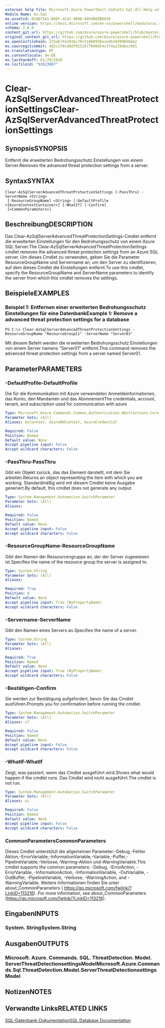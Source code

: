 ```yaml
---
external help file: Microsoft.Azure.PowerShell.Cmdlets.Sql.dll-Help.xml
Module Name: Az.Sql
ms.assetid: DCAB75A1-B4EF-4C41-9D6B-A954B6DB0028
online version: https://docs.microsoft.com/en-us/powershell/module/az.sql/Clear-AzSqlServerAdvancedThreatProtectionSettings
schema: 2.0.0
content_git_url: https://github.com/Azure/azure-powershell/blob/master/src/Sql/Sql/help/Clear-AzSqlServerAdvancedThreatProtectionSettings.md
original_content_git_url: https://github.com/Azure/azure-powershell/blob/master/src/Sql/Sql/help/Clear-AzSqlServerAdvancedThreatProtectionSettings.md
ms.openlocfilehash: 215ab742a91bc70c51860950acedb3449966bda2
ms.sourcegitcommit: 4d2c178cd6df9151877b08d54c1f4a228dbec9d1
ms.translationtype: MT
ms.contentlocale: de-DE
ms.lasthandoff: 01/29/2020
ms.locfileid: "93823087"
---
```

# <span data-ttu-id="7eb63-101">Clear-AzSqlServerAdvancedThreatProtectionSettings</span><span class="sxs-lookup"><span data-stu-id="7eb63-101">Clear-AzSqlServerAdvancedThreatProtectionSettings</span></span>

## <span data-ttu-id="7eb63-102">Synopsis</span><span class="sxs-lookup"><span data-stu-id="7eb63-102">SYNOPSIS</span></span>
<span data-ttu-id="7eb63-103">Entfernt die erweiterten Bedrohungsschutz Einstellungen von einem Server.</span><span class="sxs-lookup"><span data-stu-id="7eb63-103">Removes the advanced threat protection settings from a server.</span></span>

## <span data-ttu-id="7eb63-104">Syntax</span><span class="sxs-lookup"><span data-stu-id="7eb63-104">SYNTAX</span></span>

```
Clear-AzSqlServerAdvancedThreatProtectionSettings [-PassThru] -ServerName <String>
 [-ResourceGroupName] <String> [-DefaultProfile <IAzureContextContainer>] [-WhatIf] [-Confirm]
 [<CommonParameters>]
```

## <span data-ttu-id="7eb63-105">Beschreibung</span><span class="sxs-lookup"><span data-stu-id="7eb63-105">DESCRIPTION</span></span>
<span data-ttu-id="7eb63-106">Das Clear-AzSqlServerAdvancedThreatProtectionSettings-Cmdlet entfernt die erweiterten Einstellungen für den Bedrohungsschutz von einem Azure SQL Server.</span><span class="sxs-lookup"><span data-stu-id="7eb63-106">The Clear-AzSqlServerAdvancedThreatProtectionSettings cmdlet removes the advanced threat protection settings from an Azure SQL server.</span></span>
<span data-ttu-id="7eb63-107">Um dieses Cmdlet zu verwenden, geben Sie die Parameter ResourceGroupName und Servername an, um den Server zu identifizieren, auf dem dieses Cmdlet die Einstellungen entfernt.</span><span class="sxs-lookup"><span data-stu-id="7eb63-107">To use this cmdlet, specify the ResourceGroupName and ServerName parameters to identify the server from which this cmdlet removes the settings.</span></span>

## <span data-ttu-id="7eb63-108">Beispiele</span><span class="sxs-lookup"><span data-stu-id="7eb63-108">EXAMPLES</span></span>

### <span data-ttu-id="7eb63-109">Beispiel 1: Entfernen einer erweiterten Bedrohungsschutz Einstellungen für eine Datenbank</span><span class="sxs-lookup"><span data-stu-id="7eb63-109">Example 1: Remove a advanced threat protection settings for a database</span></span>
```
PS C:\> Clear-AzSqlServerAdvancedThreatProtectionSettings -ResourceGroupName "ResourceGroup11" -ServerName "Server01"
```

<span data-ttu-id="7eb63-110">Mit diesem Befehl werden die erweiterten Bedrohungsschutz Einstellungen von einem Server namens "Server01" entfernt.</span><span class="sxs-lookup"><span data-stu-id="7eb63-110">This command removes the advanced threat protection settings from a server named Server01.</span></span>

## <span data-ttu-id="7eb63-111">Parameter</span><span class="sxs-lookup"><span data-stu-id="7eb63-111">PARAMETERS</span></span>

### <span data-ttu-id="7eb63-112">-DefaultProfile</span><span class="sxs-lookup"><span data-stu-id="7eb63-112">-DefaultProfile</span></span>
<span data-ttu-id="7eb63-113">Die für die Kommunikation mit Azure verwendeten Anmeldeinformationen, das Konto, den Mandanten und das Abonnement</span><span class="sxs-lookup"><span data-stu-id="7eb63-113">The credentials, account, tenant, and subscription used for communication with azure</span></span>

```yaml
Type: Microsoft.Azure.Commands.Common.Authentication.Abstractions.Core.IAzureContextContainer
Parameter Sets: (All)
Aliases: AzContext, AzureRmContext, AzureCredential

Required: False
Position: Named
Default value: None
Accept pipeline input: False
Accept wildcard characters: False
```

### <span data-ttu-id="7eb63-114">-PassThru</span><span class="sxs-lookup"><span data-stu-id="7eb63-114">-PassThru</span></span>
<span data-ttu-id="7eb63-115">Gibt ein Objekt zurück, das das Element darstellt, mit dem Sie arbeiten.</span><span class="sxs-lookup"><span data-stu-id="7eb63-115">Returns an object representing the item with which you are working.</span></span>
<span data-ttu-id="7eb63-116">Standardmäßig wird mit diesem Cmdlet keine Ausgabe generiert.</span><span class="sxs-lookup"><span data-stu-id="7eb63-116">By default, this cmdlet does not generate any output.</span></span>

```yaml
Type: System.Management.Automation.SwitchParameter
Parameter Sets: (All)
Aliases:

Required: False
Position: Named
Default value: None
Accept pipeline input: False
Accept wildcard characters: False
```

### <span data-ttu-id="7eb63-117">-ResourceGroupName</span><span class="sxs-lookup"><span data-stu-id="7eb63-117">-ResourceGroupName</span></span>
<span data-ttu-id="7eb63-118">Gibt den Namen der Ressourcengruppe an, der der Server zugewiesen ist.</span><span class="sxs-lookup"><span data-stu-id="7eb63-118">Specifies the name of the resource group the server is assigned to.</span></span>

```yaml
Type: System.String
Parameter Sets: (All)
Aliases:

Required: True
Position: 0
Default value: None
Accept pipeline input: True (ByPropertyName)
Accept wildcard characters: False
```

### <span data-ttu-id="7eb63-119">-Servername</span><span class="sxs-lookup"><span data-stu-id="7eb63-119">-ServerName</span></span>
<span data-ttu-id="7eb63-120">Gibt den Namen eines Servers an.</span><span class="sxs-lookup"><span data-stu-id="7eb63-120">Specifies the name of a server.</span></span>

```yaml
Type: System.String
Parameter Sets: (All)
Aliases:

Required: True
Position: Named
Default value: None
Accept pipeline input: True (ByPropertyName)
Accept wildcard characters: False
```

### <span data-ttu-id="7eb63-121">-Bestätigen</span><span class="sxs-lookup"><span data-stu-id="7eb63-121">-Confirm</span></span>
<span data-ttu-id="7eb63-122">Sie werden zur Bestätigung aufgefordert, bevor Sie das Cmdlet ausführen.</span><span class="sxs-lookup"><span data-stu-id="7eb63-122">Prompts you for confirmation before running the cmdlet.</span></span>

```yaml
Type: System.Management.Automation.SwitchParameter
Parameter Sets: (All)
Aliases: cf

Required: False
Position: Named
Default value: None
Accept pipeline input: False
Accept wildcard characters: False
```

### <span data-ttu-id="7eb63-123">-WhatIf</span><span class="sxs-lookup"><span data-stu-id="7eb63-123">-WhatIf</span></span>
<span data-ttu-id="7eb63-124">Zeigt, was passiert, wenn das Cmdlet ausgeführt wird.</span><span class="sxs-lookup"><span data-stu-id="7eb63-124">Shows what would happen if the cmdlet runs.</span></span>
<span data-ttu-id="7eb63-125">Das Cmdlet wird nicht ausgeführt.</span><span class="sxs-lookup"><span data-stu-id="7eb63-125">The cmdlet is not run.</span></span>

```yaml
Type: System.Management.Automation.SwitchParameter
Parameter Sets: (All)
Aliases: wi

Required: False
Position: Named
Default value: None
Accept pipeline input: False
Accept wildcard characters: False
```

### <span data-ttu-id="7eb63-126">CommonParameters</span><span class="sxs-lookup"><span data-stu-id="7eb63-126">CommonParameters</span></span>
<span data-ttu-id="7eb63-127">Dieses Cmdlet unterstützt die allgemeinen Parameter:-Debug,-Fehler Aktion,-ErrorVariable,-InformationVariable,-Variable,-Puffer,-PipelineVariable,-Verbose,-Warning-Aktion und-WarningVariable.</span><span class="sxs-lookup"><span data-stu-id="7eb63-127">This cmdlet supports the common parameters: -Debug, -ErrorAction, -ErrorVariable, -InformationAction, -InformationVariable, -OutVariable, -OutBuffer, -PipelineVariable, -Verbose, -WarningAction, and -WarningVariable.</span></span> <span data-ttu-id="7eb63-128">Weitere Informationen finden Sie unter about_CommonParameters ( https://go.microsoft.com/fwlink/?LinkID=113216) .</span><span class="sxs-lookup"><span data-stu-id="7eb63-128">For more information, see about_CommonParameters (https://go.microsoft.com/fwlink/?LinkID=113216).</span></span>

## <span data-ttu-id="7eb63-129">Eingaben</span><span class="sxs-lookup"><span data-stu-id="7eb63-129">INPUTS</span></span>

### <span data-ttu-id="7eb63-130">System. String</span><span class="sxs-lookup"><span data-stu-id="7eb63-130">System.String</span></span>

## <span data-ttu-id="7eb63-131">Ausgaben</span><span class="sxs-lookup"><span data-stu-id="7eb63-131">OUTPUTS</span></span>

### <span data-ttu-id="7eb63-132">Microsoft. Azure. Commands. SQL. ThreatDetection. Model. ServerThreatDetectionsettingsModel</span><span class="sxs-lookup"><span data-stu-id="7eb63-132">Microsoft.Azure.Commands.Sql.ThreatDetection.Model.ServerThreatDetectionsettingsModel</span></span>

## <span data-ttu-id="7eb63-133">Notizen</span><span class="sxs-lookup"><span data-stu-id="7eb63-133">NOTES</span></span>

## <span data-ttu-id="7eb63-134">Verwandte Links</span><span class="sxs-lookup"><span data-stu-id="7eb63-134">RELATED LINKS</span></span>

[<span data-ttu-id="7eb63-135">SQL-Datenbank-Dokumentation</span><span class="sxs-lookup"><span data-stu-id="7eb63-135">SQL Database Documentation</span></span>](https://docs.microsoft.com/azure/sql-database/)


